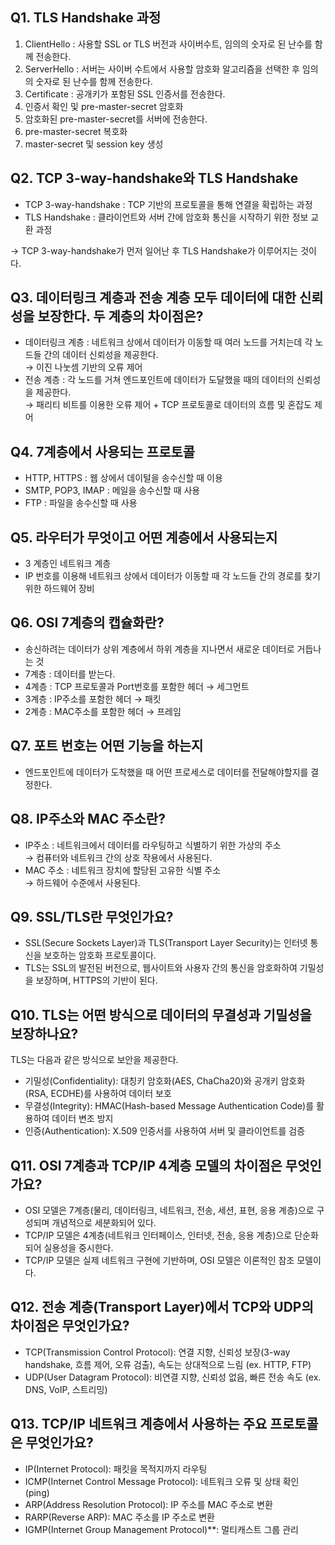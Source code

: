 ## Q1. TLS Handshake 과정
1. ClientHello : 사용할 SSL or TLS 버전과 사이버수트, 임의의 숫자로 된 난수를 함께 전송한다.
2. ServerHello : 서버는 사이버 수트에서 사용할 암호화 알고리즘을 선택한 후 임의의 숫자로 된 난수를 함께 전송한다.
3. Certificate : 공개키가 포함된 SSL 인증서를 전송한다.
4. 인증서 확인 및 pre-master-secret 암호화
5. 암호화된 pre-master-secret를 서버에 전송한다.
6. pre-master-secret 복호화
7. master-secret 및 session key 생성

## Q2. TCP 3-way-handshake와 TLS Handshake
- TCP 3-way-handshake : TCP 기반의 프로토콜을 통해 연결을 확립하는 과정
- TLS Handshake : 클라이언트와 서버 간에 암호화 통신을 시작하기 위한 정보 교환 과정

→ TCP 3-way-handshake가 먼저 일어난 후 TLS Handshake가 이루어지는 것이다.

## Q3. 데이터링크 계층과 전송 계층 모두 데이터에 대한 신뢰성을 보장한다. 두 계층의 차이점은?
- 데이터링크 계층 : 네트워크 상에서 데이터가 이동할 때 여러 노드를 거치는데 각 노드들 간의 데이터 신뢰성을 제공한다. <br>
→ 이진 나눗셈 기반의 오류 제어
- 전송 계층 : 각 노드를 거쳐 엔드포인트에 데이터가 도달했을 때의 데이터의 신뢰성을 제공한다. <br>
→ 패리티 비트를 이용한 오류 제어 + TCP 프로토콜로 데이터의 흐름 및 혼잡도 제어

## Q4. 7계층에서 사용되는 프로토콜
- HTTP, HTTPS : 웹 상에서 데이털을 송수신할 때 이용
- SMTP, POP3, IMAP : 메일을 송수신할 때 사용
- FTP : 파일을 송수신할 때 사용

## Q5. 라우터가 무엇이고 어떤 계층에서 사용되는지
- 3 계층인 네트워크 계층
- IP 번호를 이용해 네트워크 상에서 데이터가 이동할 때 각 노드들 간의 경로를 찾기 위한 하드웨어 장비

## Q6. OSI 7계층의 캡슐화란?
- 송신하려는 데이터가 상위 계층에서 하위 계층을 지나면서 새로운 데이터로 거듭나는 것
- 7계층 : 데이터를 받는다.
- 4계층 : TCP 프로토콜과 Port번호를 포함한 헤더 → 세그먼트
- 3계층 : IP주소를 포함한 헤더 → 패킷
- 2계층 : MAC주소를 포함한 헤더 → 프레임

## Q7. 포트 번호는 어떤 기능을 하는지
- 엔드포인트에 데이터가 도착했을 때 어떤 프로세스로 데이터를 전달해야할지를 결정한다.

## Q8. IP주소와 MAC 주소란?
- IP주소 : 네트워크에서 데이터를 라우팅하고 식별하기 위한 가상의 주소 <br>
→ 컴퓨터와 네트워크 간의 상호 작용에서 사용된다.
- MAC 주소 : 네트워크 장치에 할당된 고유한 식별 주소 <br>
→ 하드웨어 수준에서 사용된다.

## Q9. SSL/TLS란 무엇인가요?
- SSL(Secure Sockets Layer)과 TLS(Transport Layer Security)는 인터넷 통신을 보호하는 암호화 프로토콜이다.
- TLS는 SSL의 발전된 버전으로, 웹사이트와 사용자 간의 통신을 암호화하여 기밀성을 보장하며, HTTPS의 기반이 된다.

## Q10. TLS는 어떤 방식으로 데이터의 무결성과 기밀성을 보장하나요?
TLS는 다음과 같은 방식으로 보안을 제공한다.
- 기밀성(Confidentiality): 대칭키 암호화(AES, ChaCha20)와 공개키 암호화(RSA, ECDHE)를 사용하여 데이터 보호
- 무결성(Integrity): HMAC(Hash-based Message Authentication Code)를 활용하여 데이터 변조 방지
- 인증(Authentication): X.509 인증서를 사용하여 서버 및 클라이언트를 검증

## Q11. OSI 7계층과 TCP/IP 4계층 모델의 차이점은 무엇인가요?
- OSI 모델은 7계층(물리, 데이터링크, 네트워크, 전송, 세션, 표현, 응용 계층)으로 구성되며 개념적으로 세분화되어 있다.
- TCP/IP 모델은 4계층(네트워크 인터페이스, 인터넷, 전송, 응용 계층)으로 단순화되어 실용성을 중시한다.
- TCP/IP 모델은 실제 네트워크 구현에 기반하며, OSI 모델은 이론적인 참조 모델이다.

## Q12. 전송 계층(Transport Layer)에서 TCP와 UDP의 차이점은 무엇인가요?
- TCP(Transmission Control Protocol): 연결 지향, 신뢰성 보장(3-way handshake, 흐름 제어, 오류 검출), 속도는 상대적으로 느림 (ex. HTTP, FTP)
- UDP(User Datagram Protocol): 비연결 지향, 신뢰성 없음, 빠른 전송 속도 (ex. DNS, VoIP, 스트리밍)

## Q13. TCP/IP 네트워크 계층에서 사용하는 주요 프로토콜은 무엇인가요?
- IP(Internet Protocol): 패킷을 목적지까지 라우팅
- ICMP(Internet Control Message Protocol): 네트워크 오류 및 상태 확인 (ping)
- ARP(Address Resolution Protocol): IP 주소를 MAC 주소로 변환
- RARP(Reverse ARP): MAC 주소를 IP 주소로 변환
- IGMP(Internet Group Management Protocol)**: 멀티캐스트 그룹 관리 
